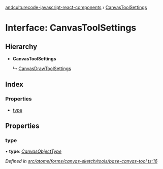 [andculturecode-javascript-react-components](../README.md) › [CanvasToolSettings](canvastoolsettings.md)

# Interface: CanvasToolSettings

## Hierarchy

* **CanvasToolSettings**

  ↳ [CanvasDrawToolSettings](canvasdrawtoolsettings.md)

## Index

### Properties

* [type](canvastoolsettings.md#type)

## Properties

###  type

• **type**: *[CanvasObjectType](../enums/canvasobjecttype.md)*

*Defined in [src/atoms/forms/canvas-sketch/tools/base-canvas-tool.ts:16](https://github.com/AndcultureCode/AndcultureCode.JavaScript.React.Components/blob/d179e3a/src/atoms/forms/canvas-sketch/tools/base-canvas-tool.ts#L16)*
